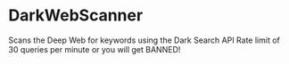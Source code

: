 # DarkWebScanner
Scans the Deep Web for keywords using the Dark Search API
Rate limit of 30 queries per minute or you will get BANNED!
